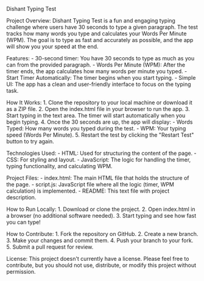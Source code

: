 Dishant Typing Test

Project Overview: Dishant Typing Test is a fun and engaging typing challenge where users have 30 seconds to type a given paragraph. The test tracks how many words you type and calculates your Words Per Minute (WPM). The goal is to type as fast and accurately as possible, and the app will show you your speed at the end.

Features: - 30-second timer: You have 30 seconds to type as much as you can from the provided paragraph. - Words Per Minute (WPM): After the timer ends, the app calculates how many words per minute you typed. - Start Timer Automatically: The timer begins when you start typing. - Simple UI: The app has a clean and user-friendly interface to focus on the typing task.

How It Works: 1. Clone the repository to your local machine or download it as a ZIP file. 2. Open the index.html file in your browser to run the app. 3. Start typing in the text area. The timer will start automatically when you begin typing. 4. Once the 30 seconds are up, the app will display: - Words Typed: How many words you typed during the test. - WPM: Your typing speed (Words Per Minute). 5. Restart the test by clicking the "Restart Test" button to try again.

Technologies Used: - HTML: Used for structuring the content of the page. - CSS: For styling and layout. - JavaScript: The logic for handling the timer, typing functionality, and calculating WPM.

Project Files: - index.html: The main HTML file that holds the structure of the page. - script.js: JavaScript file where all the logic (timer, WPM calculation) is implemented. - README: This text file with project description.

How to Run Locally: 1. Download or clone the project. 2. Open index.html in a browser (no additional software needed). 3. Start typing and see how fast you can type!

How to Contribute: 1. Fork the repository on GitHub. 2. Create a new branch. 3. Make your changes and commit them. 4. Push your branch to your fork. 5. Submit a pull request for review.

License: This project doesn't currently have a license. Please feel free to contribute, but you should not use, distribute, or modify this project without permission.
